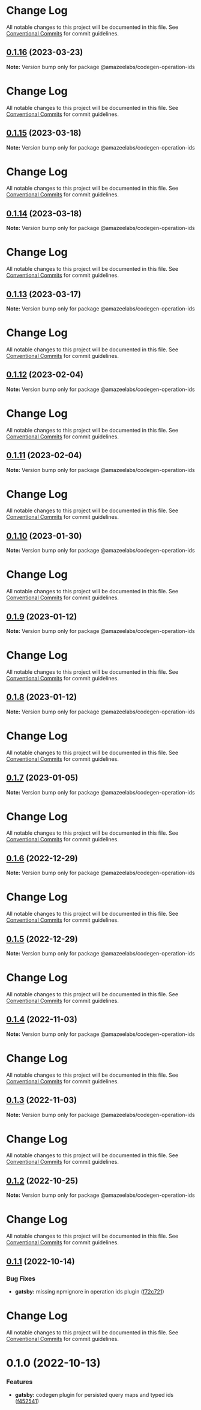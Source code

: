# Change Log

All notable changes to this project will be documented in this file. See
[Conventional Commits](https://conventionalcommits.org) for commit guidelines.

## [0.1.16](https://github.com/AmazeeLabs/silverback-mono/compare/@amazeelabs/codegen-operation-ids@0.1.15...@amazeelabs/codegen-operation-ids@0.1.16) (2023-03-23)

**Note:** Version bump only for package @amazeelabs/codegen-operation-ids

# Change Log

All notable changes to this project will be documented in this file. See
[Conventional Commits](https://conventionalcommits.org) for commit guidelines.

## [0.1.15](https://github.com/AmazeeLabs/silverback-mono/compare/@amazeelabs/codegen-operation-ids@0.1.14...@amazeelabs/codegen-operation-ids@0.1.15) (2023-03-18)

**Note:** Version bump only for package @amazeelabs/codegen-operation-ids

# Change Log

All notable changes to this project will be documented in this file. See
[Conventional Commits](https://conventionalcommits.org) for commit guidelines.

## [0.1.14](https://github.com/AmazeeLabs/silverback-mono/compare/@amazeelabs/codegen-operation-ids@0.1.13...@amazeelabs/codegen-operation-ids@0.1.14) (2023-03-18)

**Note:** Version bump only for package @amazeelabs/codegen-operation-ids

# Change Log

All notable changes to this project will be documented in this file. See
[Conventional Commits](https://conventionalcommits.org) for commit guidelines.

## [0.1.13](https://github.com/AmazeeLabs/silverback-mono/compare/@amazeelabs/codegen-operation-ids@0.1.12...@amazeelabs/codegen-operation-ids@0.1.13) (2023-03-17)

**Note:** Version bump only for package @amazeelabs/codegen-operation-ids

# Change Log

All notable changes to this project will be documented in this file. See
[Conventional Commits](https://conventionalcommits.org) for commit guidelines.

## [0.1.12](https://github.com/AmazeeLabs/silverback-mono/compare/@amazeelabs/codegen-operation-ids@0.1.11...@amazeelabs/codegen-operation-ids@0.1.12) (2023-02-04)

**Note:** Version bump only for package @amazeelabs/codegen-operation-ids

# Change Log

All notable changes to this project will be documented in this file. See
[Conventional Commits](https://conventionalcommits.org) for commit guidelines.

## [0.1.11](https://github.com/AmazeeLabs/silverback-mono/compare/@amazeelabs/codegen-operation-ids@0.1.10...@amazeelabs/codegen-operation-ids@0.1.11) (2023-02-04)

**Note:** Version bump only for package @amazeelabs/codegen-operation-ids

# Change Log

All notable changes to this project will be documented in this file. See
[Conventional Commits](https://conventionalcommits.org) for commit guidelines.

## [0.1.10](https://github.com/AmazeeLabs/silverback-mono/compare/@amazeelabs/codegen-operation-ids@0.1.9...@amazeelabs/codegen-operation-ids@0.1.10) (2023-01-30)

**Note:** Version bump only for package @amazeelabs/codegen-operation-ids

# Change Log

All notable changes to this project will be documented in this file. See
[Conventional Commits](https://conventionalcommits.org) for commit guidelines.

## [0.1.9](https://github.com/AmazeeLabs/silverback-mono/compare/@amazeelabs/codegen-operation-ids@0.1.8...@amazeelabs/codegen-operation-ids@0.1.9) (2023-01-12)

**Note:** Version bump only for package @amazeelabs/codegen-operation-ids

# Change Log

All notable changes to this project will be documented in this file. See
[Conventional Commits](https://conventionalcommits.org) for commit guidelines.

## [0.1.8](https://github.com/AmazeeLabs/silverback-mono/compare/@amazeelabs/codegen-operation-ids@0.1.7...@amazeelabs/codegen-operation-ids@0.1.8) (2023-01-12)

**Note:** Version bump only for package @amazeelabs/codegen-operation-ids

# Change Log

All notable changes to this project will be documented in this file. See
[Conventional Commits](https://conventionalcommits.org) for commit guidelines.

## [0.1.7](https://github.com/AmazeeLabs/silverback-mono/compare/@amazeelabs/codegen-operation-ids@0.1.6...@amazeelabs/codegen-operation-ids@0.1.7) (2023-01-05)

**Note:** Version bump only for package @amazeelabs/codegen-operation-ids

# Change Log

All notable changes to this project will be documented in this file. See
[Conventional Commits](https://conventionalcommits.org) for commit guidelines.

## [0.1.6](https://github.com/AmazeeLabs/silverback-mono/compare/@amazeelabs/codegen-operation-ids@0.1.5...@amazeelabs/codegen-operation-ids@0.1.6) (2022-12-29)

**Note:** Version bump only for package @amazeelabs/codegen-operation-ids

# Change Log

All notable changes to this project will be documented in this file. See
[Conventional Commits](https://conventionalcommits.org) for commit guidelines.

## [0.1.5](https://github.com/AmazeeLabs/silverback-mono/compare/@amazeelabs/codegen-operation-ids@0.1.4...@amazeelabs/codegen-operation-ids@0.1.5) (2022-12-29)

**Note:** Version bump only for package @amazeelabs/codegen-operation-ids

# Change Log

All notable changes to this project will be documented in this file. See
[Conventional Commits](https://conventionalcommits.org) for commit guidelines.

## [0.1.4](https://github.com/AmazeeLabs/silverback-mono/compare/@amazeelabs/codegen-operation-ids@0.1.3...@amazeelabs/codegen-operation-ids@0.1.4) (2022-11-03)

**Note:** Version bump only for package @amazeelabs/codegen-operation-ids

# Change Log

All notable changes to this project will be documented in this file. See
[Conventional Commits](https://conventionalcommits.org) for commit guidelines.

## [0.1.3](https://github.com/AmazeeLabs/silverback-mono/compare/@amazeelabs/codegen-operation-ids@0.1.2...@amazeelabs/codegen-operation-ids@0.1.3) (2022-11-03)

**Note:** Version bump only for package @amazeelabs/codegen-operation-ids

# Change Log

All notable changes to this project will be documented in this file. See
[Conventional Commits](https://conventionalcommits.org) for commit guidelines.

## [0.1.2](https://github.com/AmazeeLabs/silverback-mono/compare/@amazeelabs/codegen-operation-ids@0.1.1...@amazeelabs/codegen-operation-ids@0.1.2) (2022-10-25)

**Note:** Version bump only for package @amazeelabs/codegen-operation-ids

# Change Log

All notable changes to this project will be documented in this file. See
[Conventional Commits](https://conventionalcommits.org) for commit guidelines.

## [0.1.1](https://github.com/AmazeeLabs/silverback-mono/compare/@amazeelabs/codegen-operation-ids@0.1.0...@amazeelabs/codegen-operation-ids@0.1.1) (2022-10-14)

### Bug Fixes

- **gatsby:** missing npmignore in operation ids plugin
  ([f72c721](https://github.com/AmazeeLabs/silverback-mono/commit/f72c7212aca370b5a91e88db53e6609e243f8d73))

# Change Log

All notable changes to this project will be documented in this file. See
[Conventional Commits](https://conventionalcommits.org) for commit guidelines.

# 0.1.0 (2022-10-13)

### Features

- **gatsby:** codegen plugin for persisted query maps and typed ids
  ([f452541](https://github.com/AmazeeLabs/silverback-mono/commit/f452541ca9131592e6d88be6dd9a3e27014c2ca6))
